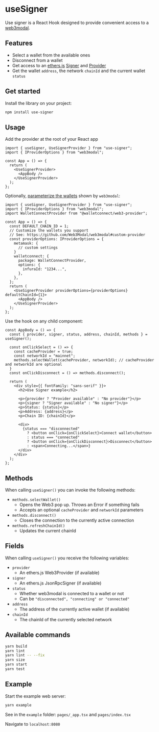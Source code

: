 # useSigner

Use signer is a React Hook designed to provide convenient access to a
[web3modal](https://github.com/Web3Modal/web3modal).

## Features

- Select a wallet from the available ones
- Disconnect from a wallet
- Get access to an [ethers.js](https://docs.ethers.io/v5/) [Signer](https://docs.ethers.io/v5/api/signer/#signers) and [Provider](https://docs.ethers.io/v5/api/providers/#providers)
- Get the wallet `address`, the network `chainId` and the current wallet `status`

## Get started

Install the library on your project:

```sh
npm install use-signer
```

## Usage

Add the provider at the root of your React app

```tsx
import { useSigner, UseSignerProvider } from "use-signer";
import { IProviderOptions } from "web3modal";

const App = () => {
  return (
    <UseSignerProvider>
      <AppBody />
    </UseSignerProvider>
  );
};
```

Optionally, [parameterize the wallets](https://github.com/Web3Modal/web3modal#custom-display) shown by `web3modal`:

```tsx
import { useSigner, UseSignerProvider } from "use-signer";
import { IProviderOptions } from "web3modal";
import WalletConnectProvider from "@walletconnect/web3-provider";

const App = () => {
  const DEFAULT_CHAIN_ID = 1;
  // Customize the wallets you support
  // See: https://github.com/Web3Modal/web3modal#custom-provider
  const providerOptions: IProviderOptions = {
    metamask: {
      // custom settings
    }
    walletconnect: {
      package: WalletConnectProvider,
      options: {
        infuraId: "1234...",
      },
    },
  };
  return (
    <UseSignerProvider providerOptions={providerOptions} defaultChainId={1}>
      <AppBody />
    </UseSignerProvider>
  );
};
```

Use the hook on any child component:

```tsx
const AppBody = () => {
  const { provider, signer, status, address, chainId, methods } = useSigner();

  const onClickSelect = () => {
    const cacheProvider = true;
    const networkId = "mainnet";
    methods.selectWallet(cacheProvider, networkId); // cacheProvider and networkId are optional
  }
  const onClickDisconnect = () => methods.disconnect();

  return (
    <div style={{ fontFamily: "sans-serif" }}>
      <h2>Use Signer example</h2>

      <p>{provider ? "Provider available" : "No provider"}</p>
      <p>{signer ? "Signer available" : "No signer"}</p>
      <p>Status: {status}</p>
      <p>Address: {address}</p>
      <p>Chain ID: {chainId}</p>

      <div>
        {status === "disconnected"
          ? <button onClick={onClickSelect}>Connect wallet</button>
          : status === "connected"
          ? <button onClick={onClickDisconnect}>Disconnect</button>
          : <span>Connecting...</span>}
      </div>
    </div>
  );
};
```

## Methods

When calling `useSigner()` you can invoke the following methods:
- `methods.selectWallet()`
  - Opens the Web3 pop up. Throws an Error if something fails
  - Accepts an optional `cacheProvider` and `networkId` parameters
- `methods.disconnect()`
  - Closes the connection to the currently active connection
- `methods.refreshChainId()`
  - Updates the current chainId

## Fields

When calling `useSigner()` you receive the following variables:
- `provider`
  - An ethers.js Web3Provider (if available)
- `signer`
  - An ethers.js JsonRpcSigner (if available)
- `status`
  - Whether web3modal is connected to a wallet or not
  - Can be `"disconnected", "connecting" or "connected"`
- `address`
  - The address of the currently active wallet (if available)
- `chainId`
  - The chainId of the currently selected network

## Available commands

```sh
yarn build
yarn lint
yarn lint -- --fix
yarn size
yarn start
yarn test
```

## Example

Start the example web server:

```sh
yarn example
```

See in the `example` folder: `pages/_app.tsx` and `pages/index.tsx`

Navigate to `localhost:8080`
